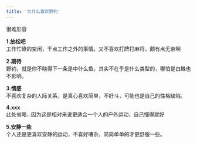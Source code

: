 ```yaml
---
title: '为什么喜欢野钓'
---
```

很难形容

**1.放松吧**  
工作忙碌的空闲，干点工作之外的事情。又不喜欢打牌打麻将，颇有点无奈啊

**2.期待**  
野钓，就是你不晓得下一条是中什么鱼，其实不在乎是什么类型的，哪怕是白鰷也不影响。

**3.情感**  
不喜欢复杂的人际关系，是真心喜欢简单，不好斗，可能也是自己的性格缺陷。

**4.xxx**  
此处省略...因为这是相对来说更适合一个人的户外运动，自己懂得就好

**5.安静一些**  
个人还是更喜欢安静的运动，不喜好嘈杂，简简单单的才更舒服一些。
